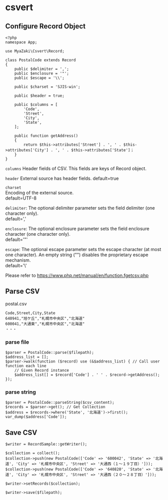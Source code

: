 # csvert

## Configure Record Object

```
<?php
namespace App;

use MyaZaki\Csvert\Record;

class PostalCode extends Record
{
    public $delimiter = ',';
    public $enclosure = '"';
    public $escape = '\\';

    public $charset = 'SJIS-win';

    public $header = true;

    public $columns = [
        'Code',
        'Street',
        'City',
        'State',
    ];

    public function getAddress()
    {
        return $this->attributes['Street'] . ', ' . $this->attributes['City'] . ', ' . $this->attributes['State']；
    }
}
```

`columns`
Header fields of CSV.
This fields are keys of Record object.

`header`
External source has header fields.
default=true

`charset`  
Encoding of the external source.  
default=UTF-8

`delimiter`: The optional delimiter parameter sets the field delimiter (one character only).  
default=','

`enclosure`: The optional enclosure parameter sets the field enclosure character (one character only).  
default='"'

`escape`: The optional escape parameter sets the escape character (at most one character). An empty string ("") disables the proprietary escape mechanism.  
default='\\'

Please refer to https://www.php.net/manual/en/function.fgetcsv.php

## Parse CSV

postal.csv

```
Code,Street,City,State
640941,"旭ケ丘","札幌市中央区","北海道"
600041,"大通東","札幌市中央区","北海道"
・・・
```

### parse file

```
$parser = PostalCode::parse($filepath);
$address_list = [];
$parser->walk(function ($record) use (&$address_list) { // Call user function each line
    // Given Record instance
    $address_list[] = $record['Code'] . ' ' . $record->getAddress();
});
```

### parse string

```
$parser = PostalCode::parseString($csv_content);
$records = $parser->get(); // Get Collection
$address = $records->where('State', '北海道')->first();
var_dump($address['Code']);
```

## Save CSV

```
$writer = RecordSample::getWriter();

$collection = collect();
$collection->push(new PostalCode(['Code' => '600042', 'State' => '北海道', 'City' => '札幌市中央区', 'Street' => '大通西（１～１９丁目）']));
$collection->push(new PostalCode(['Code' => '640820', 'State' => '北海道', 'City' => '札幌市中央区', 'Street' => '大通西（２０～２８丁目）']));

$writer->setRecords($collection);

$writer->save($filepath);
```
